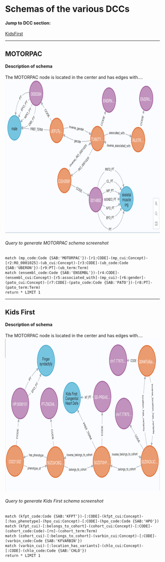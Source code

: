 

# Schemas of the various DCCs
#### Jump to DCC section:
 
[KidsFirst](#kids-first)

----
## **MOTORPAC**
#### Description of schema
The MOTORPAC node is located in the center and has edges with....
<img src="https://github.com/TaylorResearchLab/CFDE_DataDistillery/blob/main/images/MOTORPAC_SCHEMA.png" width="900" height="500">

###### Query to generate MOTORPAC schema screenshot
```
match (mp_code:Code {SAB:'MOTORPAC'})-[r1:CODE]-(mp_cui:Concept)-[r2:RO_0001025]-(ub_cui:Concept)-[r3:CODE]-(ub_code:Code {SAB:'UBERON'})-[r9:PT]-(ub_term:Term) 
match (ensembl_code:Code {SAB:'ENSEMBL'})-[r4:CODE]-(ensembl_cui:Concept)-[r5:associated_with]-(mp_cui)-[r6:gender]-(pato_cui:Concept)-[r7:CODE]-(pato_code:Code {SAB:'PATO'})-[r8:PT]-(pato_term:Term) 
return * LIMIT 1
```
----

## **Kids First**
#### Description of schema
The MOTORPAC node is located in the center and has edges with....
<img src="https://github.com/TaylorResearchLab/CFDE_DataDistillery/blob/main/images/KF_SCHEMA.png" width="900" height="500">

###### Query to generate Kids First schema screenshot
```
match (kfpt_code:Code {SAB:'KFPT'})-[:CODE]-(kfpt_cui:Concept)-[:has_phenotype]-(hpo_cui:Concept)-[:CODE]-(hpo_code:Code {SAB:'HPO'}) 
match (kfpt_cui)-[:belongs_to_cohort]-(cohort_cui:Concept)-[:CODE]-(cohort_code:Code)-[rn]-(cohort_term:Term)
match (cohort_cui)-[:belongs_to_cohort]-(varbin_cui:Concept)-[:CODE]-(varbin_code:Code {SAB:'KFVARBIN'})
match (varbin_cui)-[:location_has_variants]-(chlo_cui:Concept)-[:CODE]-(chlo_code:Code {SAB:'CHLO'})
return * LIMIT 1
```
